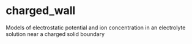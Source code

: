 # charged_wall
Models of electrostatic potential and ion concentration in an electrolyte solution near a charged solid boundary
